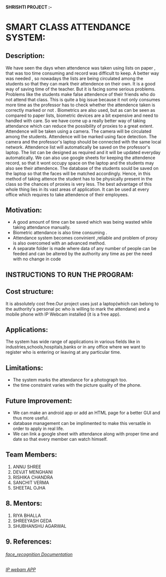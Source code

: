 #### SHRISHTI PROJECT :-
# SMART CLASS ATTENDANCE SYSTEM:
## Description:
We have seen the days when attendence was taken using lists on paper , that was too time consuming and record was difficult to keep. A better way was needed , so nowadays the lists are being circulated among the students so that they can mark their attendence on their own. It is a good way of saving time of the teacher. But it is facing some serious problems. Problems like the students make false attendence of their friends who do not attend that class. This is quite a big issue because it not only consumes more time as the professor has to check whether the attendence taken is correctly marked or not . Biometrics are also used, but as can be seen as compared to paper lists, biometric devices are a bit expensive and need to handled with care. So we have come up a really better way of taking attendance which can reduce the possibility of proxies to a great extent. Attendence will be taken using a camera. The camera will be circulated among the students. Attendence will be marked using face detection. The camera and the professor's laptop should be connected with the same local network. Attendence list will automatically be saved on the professor's laptop. The list can be designed as required and it will be updated everyday automatically. We can also use google sheets for keeping the attendence record, so that it wont occupy space on the laptop and the students may also see their attendence. The database of the students sould be saved on the laptop so that the faces will be matched accordingly. Hence, in this method of taking attence the student has to be physically present in the class so the chances of proxies is very less. The best advantage of this whole thing lies in its vast areas of application. It can be used at every office which  requires to take attendence of their employees.
## Motivation:
  - A good amount of time can be saved which was being wasted while taking  attendance manually.
  - Biometric attendance is also time consuming .
  - Attendance system becomes convinient ,reliable and problem of proxy is also overcomed with an advanced method.
  - A separate folder is made where data of any number of people can be feeded and can be altered by the authority any time as per the need with no change in code  
## INSTRUCTIONS TO RUN THE PROGRAM:
## Cost structure:
   It is absolutely cost free.Our project uses just a laptop(which can belong to    the authority's personal pc who is willing to mark the attendane) and a mobile phone with IP Webcam installed (it is a free app). 
## Applications:
   The system has wide range of applications in various fields like in industries,schools,hospitals,banks or in any office where we want to register who is entering or leaving at any particular time.
## Limitations:
   - The system marks the attendance for a photograph too.
   - the time constraint varies with the picture quality of the phone.
## Future Improvement:
   - We can make an android app or add an HTML page for a better GUI and thus more useful.
   - database management can be implimented to make this versatile in order to apply in real life.
   - We can link a google sheet with attendance along with proper time and date so that every member can watch himself.
## Team Members:
   1. ANNU SHREE
   2. DEVJIT MENGHANI 
   3. RISHIKA CHANDRA
   4. SANCHIT VERMA
   5. SHEETAL OJHA
## 8. Mentors:
   1. RIYA BHALLA
   2. SHREEYASH GEDA
   3. SHUBHANSHU AGARWAL
## 9. References:
 ###### [face_recognition Documentation](https://github.com/ageitgey/face_recognition/blob/master/README.md) 
 ###### [IP webam APP](https://www.ispyconnect.com/man.aspx?n=IpWebcam+App)
